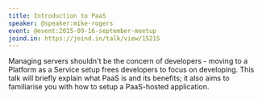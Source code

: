 ```yaml
---
title: Introduction to PaaS
speaker: @speaker:mike-rogers
event: @event:2015-09-16-september-meetup
joind.in: https://joind.in/talk/view/15215
---
```


Managing servers shouldn't be the concern of developers - moving to a Platform as a Service setup frees developers to focus on developing. This talk will briefly explain what PaaS is and its benefits; it also aims to familiarise you with how to setup a PaaS-hosted application.
